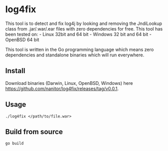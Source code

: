 # log4fix
This tool is to detect and fix log4j by looking and removing the JndiLookup class from .jar/.war/.ear files with zero dependencies for free.
This tool has been tested on:
    - Linux 32bit and 64 bit
    - Windows 32 bit and 64 bit
    - OpenBSD 64 bit

This tool is written in the Go programming language which means zero dependencies and standalone binaries which will run everywhere.

## Install
Download binaries (Darwin, Linux, OpenBSD, Windows) here https://github.com/nanitor/log4fix/releases/tag/v0.0.1.

## Usage
```
./log4fix </path/to/file.war>
```

## Build from source
```
go build
```
